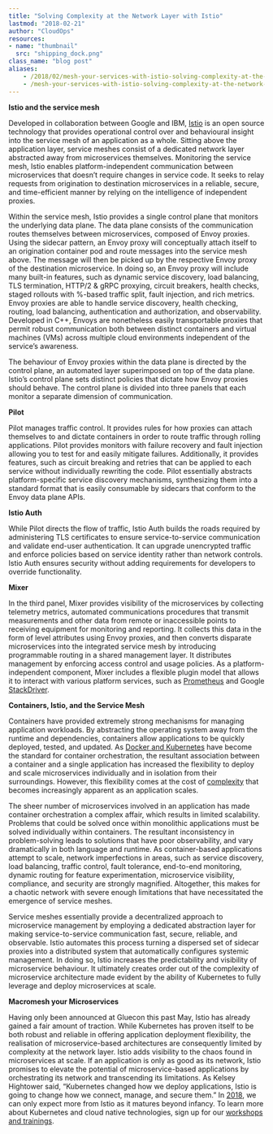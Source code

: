 ```yaml
---
title: "Solving Complexity at the Network Layer with Istio"
lastmod: "2018-02-21"
author: "CloudOps"
resources:
- name: "thumbnail"
  src: "shipping_dock.png"
class_name: "blog post"
aliases:
    - /2018/02/mesh-your-services-with-istio-solving-complexity-at-the-network-layer/
    - /mesh-your-services-with-istio-solving-complexity-at-the-network-layer/
---
```


<div class="post-content"><p><strong>Istio and the service mesh </strong></p><p>Developed in collaboration between Google and IBM, <a href="https://istio.io/" target="_blank">Istio</a> is an open source technology that provides operational control over and behavioural insight into the service mesh of an application as a whole. Sitting above the application layer, service meshes consist of a dedicated network layer abstracted away from microservices themselves. Monitoring the service mesh, Istio enables platform-independent communication between microservices that doesn’t require changes in service code. It seeks to relay requests from origination to destination microservices in a reliable, secure, and time-efficient manner by relying on the intelligence of independent proxies.</p><p>Within the service mesh, Istio provides a single control plane that monitors the underlying data plane. The data plane consists of the communication routes themselves between microservices, composed of Envoy proxies. Using the sidecar pattern, an Envoy proxy will conceptually attach itself to an origination container pod and route messages into the service mesh above. The message will then be picked up by the respective Envoy proxy of the destination microservice. In doing so, an Envoy proxy will include many built-in features, such as dynamic service discovery, load balancing, TLS termination, HTTP/2 &amp; gRPC proxying, circuit breakers, health checks, staged rollouts with %-based traffic split, fault injection, and rich metrics. Envoy proxies are able to handle service discovery, health checking, routing, load balancing, authentication and authorization, and observability. Developed in C++, Envoys are nonetheless easily transportable proxies that permit robust communication both between distinct containers and virtual machines (VMs) across multiple cloud environments independent of the service’s awareness.</p><p>The behaviour of Envoy proxies within the data plane is directed by the control plane, an automated layer superimposed on top of the data plane. Istio’s control plane sets distinct policies that dictate how Envoy proxies should behave. The control plane is divided into three panels that each monitor a separate dimension of communication.</p><p><strong>Pilot</strong></p><p>Pilot manages traffic control. It provides rules for how proxies can attach themselves to and dictate containers in order to route traffic through rolling applications. Pilot provides monitors with failure recovery and fault injection allowing you to test for and easily mitigate failures. Additionally, it provides features, such as circuit breaking and retries that can be applied to each service without individually rewriting the code. Pilot essentially abstracts platform-specific service discovery mechanisms, synthesizing them into a standard format that is easily consumable by sidecars that conform to the Envoy data plane APIs.</p><p><strong>Istio Auth</strong></p><p>While Pilot directs the flow of traffic, Istio Auth builds the roads required by administering TLS certificates to ensure service-to-service communication and validate end-user authentication. It can upgrade unencrypted traffic and enforce policies based on service identity rather than network controls. Istio Auth ensures security without adding requirements for developers to override functionality.</p><p><strong>Mixer</strong></p><p>In the third panel, Mixer provides visibility of the microservices by collecting telemetry metrics, automated communications procedures that transmit measurements and other data from remote or inaccessible points to receiving equipment for monitoring and reporting. It collects this data in the form of level attributes using Envoy proxies, and then converts disparate microservices into the integrated service mesh by introducing programmable routing in a shared management layer. It distributes management by enforcing access control and usage policies. As a platform-independent component, Mixer includes a flexible plugin model that allows it to interact with various platform services, such as <a href="https://prometheus.io/" target="_blank">Prometheus</a> and Google <a href="https://cloud.google.com/stackdriver/" target="_blank">StackDriver</a>.</p><p><strong>Containers, Istio, and the Service Mesh</strong></p><p>Containers have provided extremely strong mechanisms for managing application workloads. By abstracting the operating system away from the runtime and dependencies, containers allow applications to be quickly deployed, tested, and updated. As <a href="https://www.cloudops.com/2017/07/docker-and-kubernetes-what-is-the-value-of-containerization/">Docker and Kubernetes</a> have become the standard for container orchestration, the resultant association between a container and a single application has increased the flexibility to deploy and scale microservices individually and in isolation from their surroundings. However, this flexibility comes at the cost of <a href="https://www.cloudops.com/2018/01/lost-at-sea-navigating-the-complexities-of-kubernetes/" target="_blank">complexity</a> that becomes increasingly apparent as an application scales.</p><p>The sheer number of microservices involved in an application has made container orchestration a complex affair, which results in limited scalability. Problems that could be solved once within monolithic applications must be solved individually within containers. The resultant inconsistency in problem-solving leads to solutions that have poor observability, and vary dramatically in both language and runtime. As container-based applications attempt to scale, network imperfections in areas, such as service discovery, load balancing, traffic control, fault tolerance, end-to-end monitoring, dynamic routing for feature experimentation, microservice visibility, compliance, and security are strongly magnified. Altogether, this makes for a chaotic network with severe enough limitations that have necessitated the emergence of service meshes.</p><p>Service meshes essentially provide a decentralized approach to microservice management by employing a dedicated abstraction layer for making service-to-service communication fast, secure, reliable, and observable. Istio automates this process turning a dispersed set of sidecar proxies into a distributed system that automatically configures systemic management. In doing so, Istio increases the predictability and visibility of microservice behaviour. It ultimately creates order out of the complexity of microservice architecture made evident by the ability of Kubernetes to fully leverage and deploy microservices at scale.</p><p><strong>Macromesh your Microservices</strong></p><p>Having only been announced at Gluecon this past May, Istio has already gained a fair amount of traction. While Kubernetes has proven itself to be both robust and reliable in offering application deployment flexibility, the realisation of microservice-based architectures are consequently limited by complexity at the network layer. Istio adds visibility to the chaos found in microservices at scale. If an application is only as good as its network, Istio promises to elevate the potential of microservice-based applications by orchestrating its network and transcending its limitations. As Kelsey Hightower said, “Kubernetes changed how we deploy applications, Istio is going to change how we connect, manage, and secure them.” In <a href="https://www.cloudops.com/2018/02/setting-the-stage-for-2018/" target="_blank">2018</a>, we can only expect more from Istio as it matures beyond infancy. To learn more about Kubernetes and cloud native technologies, sign up for our <a href="/workshops" target="_blank">workshops and trainings</a>.</p></div>